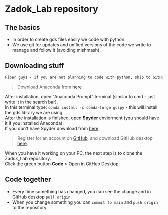 # Zadok_Lab repository  
## The basics
+ In order to create gds files easily we code with python.  
+ We use git for updates and unified versions of the code we write to manage and follow it (avoiding mishmash).  


## Downloading stuff
```markdown
Fiber guys - if you are not planning to code with python, skip to GitHub regestration part.

```
>Download Anaconda from [here](https://www.anaconda.com/)  

After installation, open "Anaconda Prompt" terminal (similar to cmd - just write it in the search bar).  
In this terminal type: `conda install -c conda-forge gdspy` - this will install the gds library we are using.  
After the installation is finished, open **Spyder** enviorment (you should have it if you installed Anaconda).  
If you don't have Spyder download from [here](https://www.spyder-ide.org/).  

>Register for an account on [GitHub](https://github.com/), and download GitHub desktop [here](https://desktop.github.com/).  

When you have it working on your PC, the next step is to clone the Zadok_Lab repository.  
Click the green button **Code** > Open in GitHub Desktop.  


## Code together
+ Every time something has changed, you can see the change and in GitHub desktop `pull origin`.
+ When you change something you can `commit to main` and `push origin` to the repository.  
  
  
